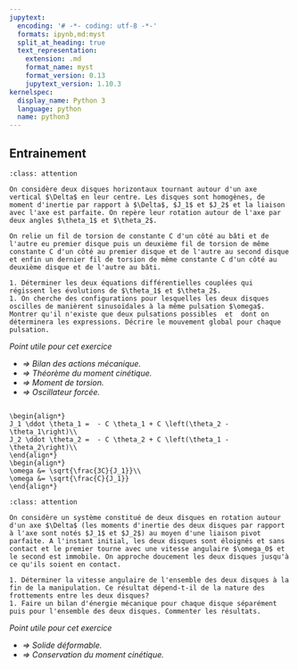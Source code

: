 ```yaml
---
jupytext:
  encoding: '# -*- coding: utf-8 -*-'
  formats: ipynb,md:myst
  split_at_heading: true
  text_representation:
    extension: .md
    format_name: myst
    format_version: 0.13
    jupytext_version: 1.10.3
kernelspec:
  display_name: Python 3
  language: python
  name: python3
---
```

## Entrainement

````{admonition} Disques couplés 
:class: attention

On considère deux disques horizontaux tournant autour d'un axe vertical $\Delta$ en leur centre. Les disques sont homogènes, de moment d'inertie par rapport à $\Delta$, $J_1$ et $J_2$ et la liaison avec l'axe est parfaite. On repère leur rotation autour de l'axe par deux angles $\theta_1$ et $\theta_2$.

On relie un fil de torsion de constante C d'un côté au bâti et de l'autre eu premier disque puis un deuxième fil de torsion de même constante C d'un côté au premier disque et de l'autre au second disque et enfin un dernier fil de torsion de même constante C d'un côté au deuxième disque et de l'autre au bâti.

1. Déterminer les deux équations différentielles couplées qui régissent les évolutions de $\theta_1$ et $\theta_2$.
1. On cherche des configurations pour lesquelles les deux disques oscilles de manièrent sinusoïdales à la même pulsation $\omega$. Montrer qu'il n'existe que deux pulsations possibles  et  dont on déterminera les expressions. Décrire le mouvement global pour chaque pulsation.

````
_Point utile pour cet exercice_
* _$\Longrightarrow$ Bilan des actions mécanique._
* _$\Longrightarrow$ Théorème du moment cinétique._
* _$\Longrightarrow$ Moment de torsion._
* _$\Longrightarrow$ Oscillateur forcée._



````{topic} Eléments de réponse (sans justification)

\begin{align*}
J_1 \ddot \theta_1 =  - C \theta_1 + C \left(\theta_2 - \theta_1\right)\\
J_2 \ddot \theta_2 =  - C \theta_2 + C \left(\theta_1 - \theta_2\right)\\
\end{align*}
\begin{align*}
\omega &= \sqrt{\frac{3C}{J_1}}\\
\omega &= \sqrt{\frac{C}{J_1}}
\end{align*}
````

````{admonition} Entraînement par frottements 
:class: attention

On considère un système constitué de deux disques en rotation autour d'un axe $\Delta$ (les moments d'inertie des deux disques par rapport à l'axe sont notés $J_1$ et $J_2$) au moyen d'une liaison pivot parfaite. A l'instant initial, les deux disques sont éloignés et sans contact et le premier tourne avec une vitesse angulaire $\omega_0$ et le second est immobile. On approche doucement les deux disques jusqu'à ce qu'ils soient en contact.

1. Déterminer la vitesse angulaire de l'ensemble des deux disques à la fin de la manipulation. Ce résultat dépend-t-il de la nature des frottements entre les deux disques?
1. Faire un bilan d'énergie mécanique pour chaque disque séparément puis pour l'ensemble des deux disques. Commenter les résultats.
````
_Point utile pour cet exercice_
* _$\Longrightarrow$ Solide déformable._
* _$\Longrightarrow$ Conservation du moment cinétique._
